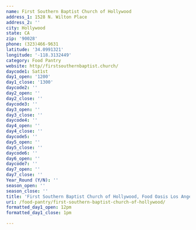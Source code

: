 ```yaml
---
name: First Southern Baptist Church of Hollywood
address_1: 1528 N. Wilton Place
address_2: ''
city: Hollywood
state: CA
zip: '90028'
phone: (323)466-9631
latitude: '34.0991321'
longitude: '-118.3132449'
category: Food Pantry
website: http//firstsouthernbaptist.church/
daycode1: Sat1st
day1_open: '1200'
day1_close: '1300'
daycode2: ''
day2_open: ''
day2_close: ''
daycode3: ''
day3_open: ''
day3_close: ''
daycode4: ''
day4_open: ''
day4_close: ''
daycode5: ''
day5_open: ''
day5_close: ''
daycode6: ''
day6_open: ''
daycode7: ''
day7_open: ''
day7_close: ''
Year_Round (Y/N): ''
season_open: ''
season_close: ''
title: 'First Southern Baptist Church of Hollywood, Food Oasis Los Angeles'
uri: /food-pantry/first-southern-baptist-church-of-hollywood/
formatted_day1_open: 12pm
formatted_day1_close: 1pm

---
```

